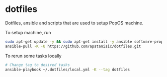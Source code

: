 # dotfiles

Dotfiles, ansible and scripts that are used to setup PopOS machine.

To setup machine, run

```bash
sudo apt-get update -y && sudo apt-get install -y ansible software-properties-common
ansible-pull -K -U https://github.com/apstanisic/dotfiles.git
```

To rerun some tasks locally
```bash
# Change tag to desired tasks
ansible-playbook ~/.dotfiles/local.yml -K --tag dotfiles
```
